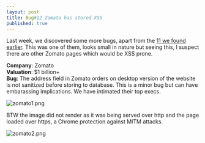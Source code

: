 ```yaml
---
layout: post
title: Bug#12 Zomato has stored XSS
published: true
---
```


Last week, we discovered some more bugs, apart from the [11 we found earlier](https://medium.com/@fallible/we-discovered-severe-bugs-in-11-startups-worth-3-billion-in-a-week-cf2a856edb94). This was one of them, looks small in nature but seeing this, I suspect there are other Zomato pages which would be XSS prone.

**Company**: Zomato     
**Valuation**: $1 billion+     
**Bug**: The address field in Zomato orders on desktop version of the website is not sanitized before storing to database. This is a minor bug but can have embarassing implications. We have intimated their top execs.

![zomato1.png]({{site.baseurl}}/zomato1.png)

BTW the image did not render as it was being served over http and the page loaded over https, a Chrome protection against MITM attacks.

![zomato2.png]({{site.baseurl}}/zomato2.png)

